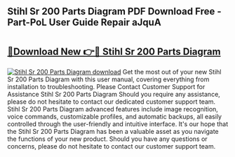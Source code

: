 ## Stihl Sr 200 Parts Diagram PDF Download Free - Part-PoL User Guide Repair aJquA

# <h2><a href="http://dflqty.blite.top/?on=Stihl+Sr+200+Parts+Diagram">🔗Download New 👉🔴 Stihl Sr 200 Parts Diagram</a></h2>

[![Stihl Sr 200 Parts Diagram download](https://i.imgur.com/lujVjoI.png)](http://dflqty.blite.top/?on=Stihl+Sr+200+Parts+Diagram)
Get the most out of your new Stihl Sr 200 Parts Diagram with this user manual, covering everything from installation to troubleshooting. Please Contact Customer Support for Assistance Stihl Sr 200 Parts Diagram Should you require any assistance, please do not hesitate to contact our dedicated customer support team. Stihl Sr 200 Parts Diagram advanced features include image recognition, voice commands, customizable profiles, and automatic backups, all easily controlled through the user-friendly and intuitive interface. It's our hope that the Stihl Sr 200 Parts Diagram has been a valuable asset as you navigate the functions of your new product. Should you have any questions or concerns, please do not hesitate to contact our customer support team.
